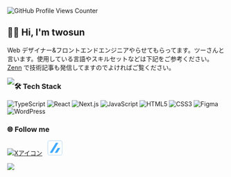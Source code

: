 ![GitHub Profile Views Counter](https://komarev.com/ghpvc/?username=twosun-8-git&color=blueviolet)

## 🙇‍♂️&nbsp;Hi, I'm twosun

Web デザイナー&フロントエンドエンジニアやらせてもらってます。ツーさんと言います。使用している言語やスキルセットなどは下記をご参考ください。
<a href="https://zenn.dev/cocomina" target="_blank">Zenn</a> で技術記事も発信してますのでよければご覧ください。

<img align="left" src="https://github-readme-stats.vercel.app/api/top-langs?username=twosun-8-git&show_icons=true&locale=en">

### 🛠&nbsp;Tech Stack

![TypeScript](https://img.shields.io/badge/TypeScript-007ACC?style=flat&logo=typescript&logoColor=white)
![React](https://img.shields.io/badge/React-20232A?style=fflat&logo=react&logoColor=61DAFB)
![Next.js](https://img.shields.io/badge/NextJS-000000?style=flat&logo=next.js&logoColor=white)
![JavaScript](https://img.shields.io/badge/JavaScript-F7DF1E?style=flat&logo=javascript&logoColor=black)
![HTML5](https://img.shields.io/badge/HTML5-E34F26?style=flat&logo=html5&logoColor=white)
![CSS3](https://img.shields.io/badge/CSS3-1572B6?style=flat&logo=css3&logoColor=white)
![Figma](https://img.shields.io/badge/Figma-F24E1E?style=flat&logo=figma&logoColor=white)
![WordPress](https://img.shields.io/badge/WordPress-21759B?style=flat&logo=wordpress&logoColor=white)

### 🌐&nbsp;Follow me

<a href="https://x.com/twosun8x" target="_blank"><img src="https://skillicons.dev/icons?i=twitter" alt="Xアイコン" width="34" height="34" /></a>
&nbsp;
<a href="https://zenn.dev/cocomina" target="_blank"><img src="https://github.com/twosun-8-git/twosun-8-git/blob/main/src/assets/img/zenn-logo-only.png" alt="Zennアイコン" width="34" height="34" /></a>

<img src="https://readme-typing-svg.herokuapp.com/?lines=Thanks+for+visiting+my+Github+profile+today.&vCenter=true&color=42b6d5&font=Fira%20Code&size=14&font-weight=800&center=false&width=500&height=50&loop=3">
